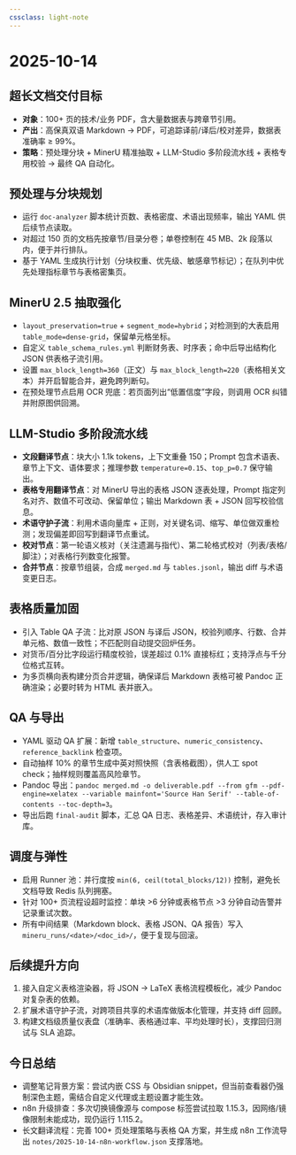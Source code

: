```yaml
---
cssclass: light-note
---
```


# 2025-10-14

## 超长文档交付目标
- **对象**：100+ 页的技术/业务 PDF，含大量数据表与跨章节引用。
- **产出**：高保真双语 Markdown → PDF，可追踪译前/译后/校对差异，数据表准确率 ≥ 99%。
- **策略**：预处理分块 + MinerU 精准抽取 + LLM-Studio 多阶段流水线 + 表格专用校验 → 最终 QA 自动化。

## 预处理与分块规划
- 运行 `doc-analyzer` 脚本统计页数、表格密度、术语出现频率，输出 YAML 供后续节点读取。
- 对超过 150 页的文档先按章节/目录分卷；单卷控制在 45 MB、2k 段落以内，便于并行排队。
- 基于 YAML 生成执行计划（分块权重、优先级、敏感章节标记）；在队列中优先处理指标章节与表格密集页。

## MinerU 2.5 抽取强化
- `layout_preservation=true` + `segment_mode=hybrid`；对检测到的大表启用 `table_mode=dense-grid`，保留单元格坐标。
- 自定义 `table_schema_rules.yml` 判断财务表、时序表；命中后导出结构化 JSON 供表格子流引用。
- 设置 `max_block_length=360`（正文）与 `max_block_length=220`（表格相关文本）并开启智能合并，避免跨列断句。
- 在预处理节点启用 OCR 兜底：若页面列出“低置信度”字段，则调用 OCR 纠错并附原图供回溯。

## LLM-Studio 多阶段流水线
- **文段翻译节点**：块大小 1.1k tokens，上下文重叠 150；Prompt 包含术语表、章节上下文、语体要求；推理参数 `temperature=0.15`、`top_p=0.7` 保守输出。
- **表格专用翻译节点**：对 MinerU 导出的表格 JSON 逐表处理，Prompt 指定列名对齐、数值不可改动、保留单位；输出 Markdown 表 + JSON 回写校验信息。
- **术语守护子流**：利用术语向量库 + 正则，对关键名词、缩写、单位做双重检测；发现偏差即回写到翻译节点重试。
- **校对节点**：第一轮语义核对（关注遗漏与指代）、第二轮格式校对（列表/表格/脚注）；对表格行列数变化报警。
- **合并节点**：按章节组装，合成 `merged.md` 与 `tables.jsonl`，输出 diff 与术语变更日志。

## 表格质量加固
- 引入 Table QA 子流：比对原 JSON 与译后 JSON，校验列顺序、行数、合并单元格、数值一致性；不匹配则自动提交回炉任务。
- 对货币/百分比字段运行精度校验，误差超过 0.1% 直接标红；支持浮点与千分位格式互转。
- 为多页横向表构建分页合并逻辑，确保译后 Markdown 表格可被 Pandoc 正确渲染；必要时转为 HTML 表并嵌入。

## QA 与导出
- YAML 驱动 QA 扩展：新增 `table_structure`、`numeric_consistency`、`reference_backlink` 检查项。
- 自动抽样 10% 的章节生成中英对照快照（含表格截图），供人工 spot check；抽样规则覆盖高风险章节。
- Pandoc 导出：`pandoc merged.md -o deliverable.pdf --from gfm --pdf-engine=xelatex --variable mainfont='Source Han Serif' --table-of-contents --toc-depth=3`。
- 导出后跑 `final-audit` 脚本，汇总 QA 日志、表格差异、术语统计，存入审计库。

## 调度与弹性
- 启用 Runner 池：并行度按 `min(6, ceil(total_blocks/12))` 控制，避免长文档导致 Redis 队列拥塞。
- 针对 100+ 页流程设超时监控：单块 >6 分钟或表格节点 >3 分钟自动告警并记录重试次数。
- 所有中间结果（Markdown block、表格 JSON、QA 报告）写入 `mineru_runs/<date>/<doc_id>/`，便于复现与回滚。

## 后续提升方向
1. 接入自定义表格渲染器，将 JSON → LaTeX 表格流程模板化，减少 Pandoc 对复杂表的依赖。
2. 扩展术语守护子流，对跨项目共享的术语库做版本化管理，并支持 diff 回顾。
3. 构建文档级质量仪表盘（准确率、表格通过率、平均处理时长），支撑回归测试与 SLA 追踪。

## 今日总结
- 调整笔记背景方案：尝试内嵌 CSS 与 Obsidian snippet，但当前查看器仍强制深色主题，需结合自定义代理或主题设置才能生效。
- n8n 升级排查：多次切换镜像源与 compose 标签尝试拉取 1.15.3，因网络/镜像限制未能成功，现仍运行 1.115.2。
- 长文翻译流程：完善 100+ 页处理策略与表格 QA 方案，并生成 n8n 工作流导出 `notes/2025-10-14-n8n-workflow.json` 支撑落地。
